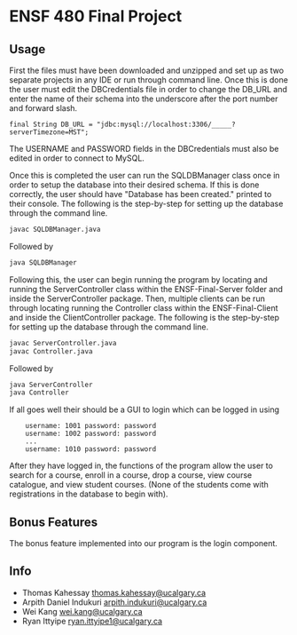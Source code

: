 # ENSF 480 Final Project

## Usage

First the files must have been downloaded and unzipped and set up as two separate projects in any IDE or run through command line. Once this is
done the user must edit the DBCredentials file in order to change the DB_URL and enter the name of their schema into the underscore
after the port number and forward slash.

```
final String DB_URL = "jdbc:mysql://localhost:3306/_____?serverTimezone=MST";
```

The USERNAME and PASSWORD fields in the DBCredentials must also be edited in order to connect to MySQL.

Once this is completed the user can run the SQLDBManager class once in order to setup the database into their desired schema. If this is
done correctly, the user should have "Database has been created." printed to their console. The following is the step-by-step for setting up the database through the command line.

```bash
javac SQLDBManager.java
```

Followed by

```bash
java SQLDBManager
```

Following this, the user can begin running the program by locating and running the ServerController class within the ENSF-Final-Server folder and inside the ServerController package. Then, multiple clients can be run through locating running the Controller class within the ENSF-Final-Client and inside the ClientController package. The following is the step-by-step for setting up the database through the command line.

```bash
javac ServerController.java
javac Controller.java
```

Followed by

```bash
java ServerController
java Controller
```

If all goes well their should be a GUI to login which can be logged in using

		username: 1001 password: password
		username: 1002 password: password
		... 
		username: 1010 password: password

After they have logged in, the functions of the program allow the user to search for a course, enroll in a course, drop a course, view course catalogue, and view student courses. (None of the students come with registrations in the database to begin with).

## Bonus Features
The bonus feature implemented into our program is the login component.

## Info
* Thomas Kahessay 		thomas.kahessay@ucalgary.ca 
* Arpith Daniel Indukuri	arpith.indukuri@ucalgary.ca
* Wei Kang			wei.kang@ucalgary.ca
* Ryan Ittyipe			ryan.ittyipe1@ucalgary.ca
